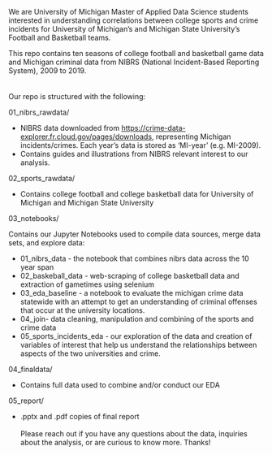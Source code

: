 We are University of Michigan Master of Applied Data Science students interested in understanding correlations between college sports and crime incidents for University of Michigan’s and Michigan State University’s Football and Basketball teams.

This repo contains ten seasons of college football and basketball game data and Michigan criminal data from NIBRS (National Incident-Based Reporting System), 2009 to 2019.\
\
\
Our repo is structured with the following:

01_nibrs_rawdata/
-	 NIBRS data downloaded from https://crime-data-explorer.fr.cloud.gov/pages/downloads,  representing Michigan incidents/crimes. Each year’s data is stored as ‘MI-year’ (e.g. MI-2009).
-	 Contains guides and illustrations from NIBRS relevant interest to our analysis.

02_sports_rawdata/ 
  -	 Contains college football and college basketball data for University of Michigan and Michigan State University

03_notebooks/

Contains our Jupyter Notebooks used to compile data sources, merge data sets, and explore data:
  -	 01_nibrs_data - the notebook that combines nibrs data across the 10 year span
  -	 02_baskeball_data - web-scraping of college basketball data and extraction of gametimes using selenium 
  -	 03_eda_baseline - a notebook to evaluate the michigan crime data statewide with an attempt to get an understanding of criminal offenses that occur at the university locations. 
  -  04_join- data cleaning, manipulation and combining of the sports and crime data
  -	 05_sports_incidents_eda - our exploration of the data and creation of variables of interest that help us understand the relationships between aspects of the two universities and crime.

04_finaldata/
  -	 Contains full data used to combine and/or conduct our EDA

05_report/
  -	 .pptx and .pdf copies of final report
\
\
Please reach out if you have any questions about the data, inquiries about the analysis, or are curious to know more. Thanks!
